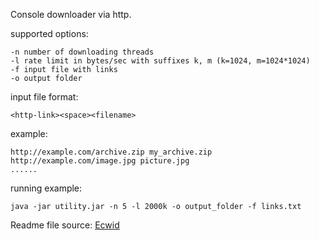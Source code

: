 Console downloader via http.

supported options:

    -n number of downloading threads
	-l rate limit in bytes/sec with suffixes k, m (k=1024, m=1024*1024)
	-f input file with links
	-o output folder

input file format:

	<http-link><space><filename>

example:

	http://example.com/archive.zip my_archive.zip
	http://example.com/image.jpg picture.jpg
	......

running example:

	java -jar utility.jar -n 5 -l 2000k -o output_folder -f links.txt

Readme file source: [Ecwid](https://github.com/Ecwid/new-job/blob/master/Console-downloader.md)
